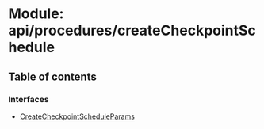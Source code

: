 # Module: api/procedures/createCheckpointSchedule

## Table of contents

### Interfaces

- [CreateCheckpointScheduleParams](../wiki/api.procedures.createCheckpointSchedule.CreateCheckpointScheduleParams)
